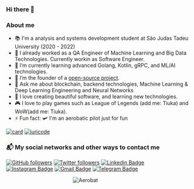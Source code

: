 ### Hi there 👋


### About me

- 📚 I'm a analysis and systems development student at São Judas Tadeu University (2020 - 2022)
- 🔭 I already worked as a QA Engineer of Machine Learning and Big Data Technologies. Currently workin as Software Engineer. 
- 💚 I’m currently learning advanced Golang, Kotlin, gRPC, and ML/AI technologies.
- 👯 I’m the founder of a [open-source project](https://github.com/aphelium-brazil).
- 💬 Ask me about blockchain, backend technologies, Machine Learning & Deep Learning Engineering and Neural Networks
- 🤖 I love creating beautiful software, and learning new technologies.
- 🎮 I love to play games such as League of Legends (add me: Tiuka) and WoW(add me: Tiuka).
- ⚡ Fun fact: 🛩️ I'm an aerobatic pilot just for fun


[![card](https://github-readme-stats.vercel.app/api?username=duquedotdev&theme=merko)](https://github.com/duquedotdev/)
[![iuricode](https://github-readme-stats.vercel.app/api/top-langs/?username=duquedotdev&hide=html&layout=compact&theme=merko)](https://github.com/duquedotdev/)


### 📬 My social networks and other ways to contact me
[![GitHub followers](https://img.shields.io/github/followers/duquedotdev.svg?style=social&label=Follow&maxAge=2592000)](https://github.com/duquedotdev?tab=followers)
[![Twitter followers](https://img.shields.io/twitter/follow/duquedotdev.svg?style=social&label=Follow)](https://twitter.com/duquedotdev)
[![Linkedin Badge](https://img.shields.io/badge/-LinkedIn-blue?style=flat-square&logo=Linkedin&logoColor=white&link=https://www.linkedin.com/in/duquedotdev/)](https://www.linkedin.com/in/duquedotdev/)
[![Instagram Badge](https://img.shields.io/badge/-Instagram-C13584?style=flat-square&labelColor=C13584&logo=instagram&logoColor=white&link=https://www.instagram.com/duquedotdev/)](https://www.instagram.com/duquedotdev/)
[![Gmail Badge](https://img.shields.io/badge/-Gmail-c14438?style=flat-square&logo=Gmail&logoColor=white&link=mailto:felipe@duque.dev)](mailto:felipe@duque.dev)
[![Telegram Badge](https://img.shields.io/badge/-Telegram-blue?style=flat-quare&logo=Telegram&logoColor=white&link=https://telegram.org/)](https://t.me/duquedotdev)

&emsp;&emsp;&emsp;&emsp;&emsp;&emsp;&emsp;&emsp;&emsp;&emsp;&emsp;&emsp;&emsp;![Aerobat](https://media.giphy.com/media/TcDab1G3qOhW0/giphy.gif)



